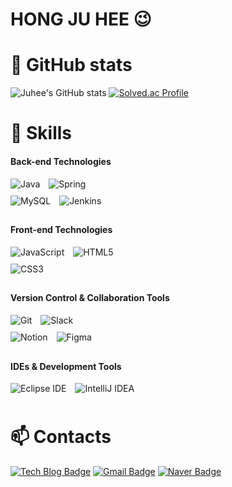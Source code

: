 # HONG JU HEE 😉


# 💪 GitHub stats  
![Juhee's GitHub stats](https://github-readme-stats.vercel.app/api?username=kittyjh19&show_icons=true&theme=radical)
[![Solved.ac Profile](http://mazassumnida.wtf/api/v2/generate_badge?boj=ktityjh)](https://solved.ac/ktityjh/)


# 🚀 Skills

#### Back-end Technologies  
<div>
  <img src="https://img.shields.io/badge/Java-007396.svg?style=for-the-badge&logo=Java&logoColor=white" alt="Java" style="display:inline-block; margin-right:10px; margin-bottom:10px;" />
  <img src="https://img.shields.io/badge/Spring-6DB33F.svg?style=for-the-badge&logo=spring&logoColor=white" alt="Spring" style="display:inline-block; margin-right:10px; margin-bottom:10px;" />
</div>
<div>
  <img src="https://img.shields.io/badge/MySQL-4479A1.svg?style=for-the-badge&logo=mysql&logoColor=white" alt="MySQL" style="display:inline-block; margin-right:10px; margin-bottom:10px;" />
  <img src="https://img.shields.io/badge/Jenkins-D24939.svg?style=for-the-badge&logo=jenkins&logoColor=white" alt="Jenkins" style="display:inline-block; margin-right:10px; margin-bottom:10px;" />
</div>

#### Front-end Technologies  
<div>
  <img src="https://img.shields.io/badge/JavaScript-F7DF1E.svg?style=for-the-badge&logo=javascript&logoColor=black" alt="JavaScript" style="display:inline-block; margin-right:10px; margin-bottom:10px;" />
  <img src="https://img.shields.io/badge/HTML5-E34F26.svg?style=for-the-badge&logo=html5&logoColor=white" alt="HTML5" style="display:inline-block; margin-right:10px; margin-bottom:10px;" />
</div>
<div>
  <img src="https://img.shields.io/badge/CSS3-1572B6.svg?style=for-the-badge&logo=css3&logoColor=white" alt="CSS3" style="display:inline-block; margin-right:10px; margin-bottom:10px;" />
</div>

#### Version Control & Collaboration Tools  
<div>
  <img src="https://img.shields.io/badge/Git-F05032.svg?style=for-the-badge&logo=git&logoColor=white" alt="Git" style="display:inline-block; margin-right:10px; margin-bottom:10px;" />
  <img src="https://img.shields.io/badge/Slack-4A154B.svg?style=for-the-badge&logo=slack&logoColor=white" alt="Slack" style="display:inline-block; margin-right:10px; margin-bottom:10px;" />
</div>
<div>
  <img src="https://img.shields.io/badge/Notion-000000.svg?style=for-the-badge&logo=notion&logoColor=white" alt="Notion" style="display:inline-block; margin-right:10px; margin-bottom:10px;" />
  <img src="https://img.shields.io/badge/Figma-F24E1E.svg?style=for-the-badge&logo=figma&logoColor=white" alt="Figma" style="display:inline-block; margin-right:10px; margin-bottom:10px;" />
</div>

#### IDEs & Development Tools  
<div>
  <img src="https://img.shields.io/badge/Eclipse-2C2255.svg?style=for-the-badge&logo=eclipseide&logoColor=white" alt="Eclipse IDE" style="display:inline-block; margin-right:10px; margin-bottom:10px;" />
  <img src="https://img.shields.io/badge/IntelliJ_IDEA-000000.svg?style=for-the-badge&logo=intellij-idea&logoColor=white" alt="IntelliJ IDEA" style="display:inline-block; margin-right:10px; margin-bottom:10px;" />
</div>

# 📫 Contacts  
[![Tech Blog Badge](http://img.shields.io/badge/-Tech%20blog-black?style=flat-square&logo=github&link=https://blog.naver.com/kittyjh19)](https://blog.naver.com/kittyjh19)
[![Gmail Badge](https://img.shields.io/badge/Gmail-d14836?style=flat-square&logo=Gmail&logoColor=white&link=mailto:kittyjh1019@gmail.com)](mailto:kittyjh1019@gmail.com)
[![Naver Badge](https://img.shields.io/badge/Naver-03C75A?style=flat-square&logo=Naver&logoColor=white&link=mailto:kittyjh1019@naver.com)](mailto:kittyjh1019@naver.com)













